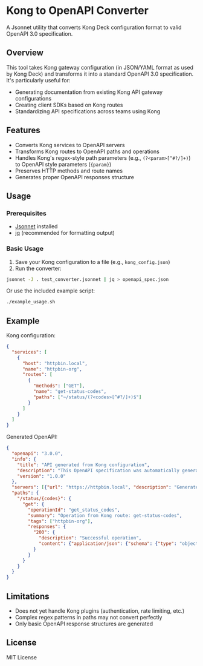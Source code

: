 # Kong to OpenAPI Converter

A Jsonnet utility that converts Kong Deck configuration format to valid OpenAPI 3.0 specification.

## Overview

This tool takes Kong gateway configuration (in JSON/YAML format as used by Kong Deck) and transforms it into a standard OpenAPI 3.0 specification. It's particularly useful for:

- Generating documentation from existing Kong API gateway configurations
- Creating client SDKs based on Kong routes
- Standardizing API specifications across teams using Kong

## Features

- Converts Kong services to OpenAPI servers
- Transforms Kong routes to OpenAPI paths and operations
- Handles Kong's regex-style path parameters (e.g., `(?<param>[^#?/]+)`) to OpenAPI style parameters (`{param}`)
- Preserves HTTP methods and route names
- Generates proper OpenAPI responses structure

## Usage

### Prerequisites

- [Jsonnet](https://jsonnet.org/) installed
- [jq](https://stedolan.github.io/jq/) (recommended for formatting output)

### Basic Usage

1. Save your Kong configuration to a file (e.g., `kong_config.json`)
2. Run the converter:

```bash
jsonnet -J . test_converter.jsonnet | jq > openapi_spec.json
```

Or use the included example script:

```bash
./example_usage.sh
```

## Example

Kong configuration:

```json
{
  "services": [
    {
      "host": "httpbin.local",
      "name": "httpbin-org",
      "routes": [
        {
          "methods": ["GET"],
          "name": "get-status-codes",
          "paths": ["~/status/(?<codes>[^#?/]+)$"]
        }
      ]
    }
  ]
}
```

Generated OpenAPI:

```json
{
  "openapi": "3.0.0",
  "info": {
    "title": "API generated from Kong configuration",
    "description": "This OpenAPI specification was automatically generated from Kong Deck configuration",
    "version": "1.0.0"
  },
  "servers": [{"url": "https://httpbin.local", "description": "Generated from Kong service: httpbin-org"}],
  "paths": {
    "/status/{codes}": {
      "get": {
        "operationId": "get_status_codes",
        "summary": "Operation from Kong route: get-status-codes",
        "tags": ["httpbin-org"],
        "responses": {
          "200": {
            "description": "Successful operation",
            "content": {"application/json": {"schema": {"type": "object"}}}
          }
        }
      }
    }
  }
}
```

## Limitations

- Does not yet handle Kong plugins (authentication, rate limiting, etc.)
- Complex regex patterns in paths may not convert perfectly
- Only basic OpenAPI response structures are generated

## License

MIT License